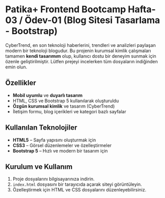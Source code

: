 # Patika+ Frontend Bootcamp Hafta-03 / Ödev-01  (Blog Sitesi Tasarlama - Bootstrap)

CyberTrend, en son teknoloji haberlerini, trendleri ve analizleri paylaşan modern bir teknoloji blogudur. Bu projenin kurumsal kimlik çalışmaları tamamen **kendi tasarımım** olup, kullanıcı dostu bir deneyim sunmak için özenle geliştirilmiştir. Lütfen prejeyi incelerken tüm dosyaların indiğinden emin olun.

## Özellikler
- **Mobil uyumlu** ve **duyarlı tasarım**
- HTML, CSS ve Bootstrap 5 kullanılarak oluşturuldu
- **Özgün kurumsal kimlik** ve tasarım (CyberTrend)
- İletişim formu, blog içerikleri ve kategori bazlı sayfalar

## Kullanılan Teknolojiler
- **HTML5** – Sayfa yapısını oluşturmak için
- **CSS3** – Görsel düzenlemeler ve özelleştirmeler
- **Bootstrap 5** – Hızlı ve modern bir tasarım için

## Kurulum ve Kullanım
1. Proje dosyalarını bilgisayarınıza indirin.
2. `index.html` dosyasını bir tarayıcıda açarak siteyi görüntüleyin.
3. Özelleştirmek için HTML ve CSS dosyalarını düzenleyebilirsiniz.
